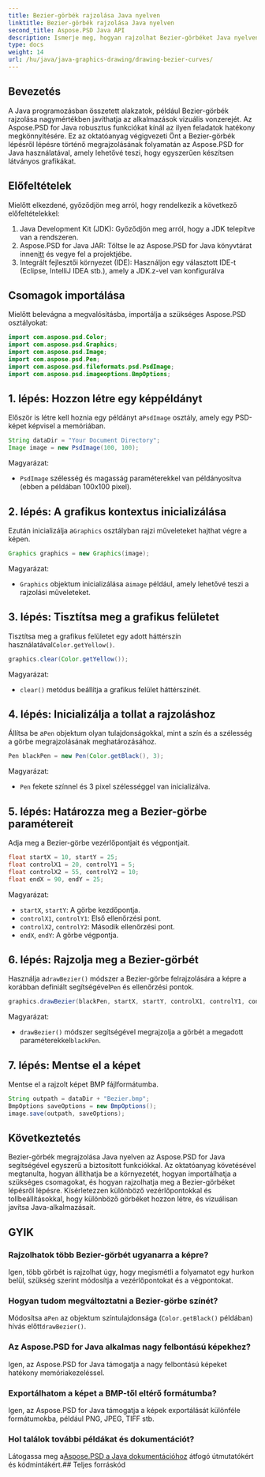 ```yaml
---
title: Bezier-görbék rajzolása Java nyelven
linktitle: Bezier-görbék rajzolása Java nyelven
second_title: Aspose.PSD Java API
description: Ismerje meg, hogyan rajzolhat Bezier-görbéket Java nyelven az Aspose.PSD for Java segítségével. Kövesse lépésenkénti útmutatónkat kódpéldákkal.
type: docs
weight: 14
url: /hu/java/java-graphics-drawing/drawing-bezier-curves/
---
```

## Bevezetés
A Java programozásban összetett alakzatok, például Bezier-görbék rajzolása nagymértékben javíthatja az alkalmazások vizuális vonzerejét. Az Aspose.PSD for Java robusztus funkciókat kínál az ilyen feladatok hatékony megkönnyítésére. Ez az oktatóanyag végigvezeti Önt a Bezier-görbék lépésről lépésre történő megrajzolásának folyamatán az Aspose.PSD for Java használatával, amely lehetővé teszi, hogy egyszerűen készítsen látványos grafikákat.
## Előfeltételek
Mielőtt elkezdené, győződjön meg arról, hogy rendelkezik a következő előfeltételekkel:
1. Java Development Kit (JDK): Győződjön meg arról, hogy a JDK telepítve van a rendszeren.
2.  Aspose.PSD for Java JAR: Töltse le az Aspose.PSD for Java könyvtárat innen[itt](https://releases.aspose.com/psd/java/) és vegye fel a projektjébe.
3. Integrált fejlesztői környezet (IDE): Használjon egy választott IDE-t (Eclipse, IntelliJ IDEA stb.), amely a JDK.z-vel van konfigurálva
## Csomagok importálása
Mielőtt belevágna a megvalósításba, importálja a szükséges Aspose.PSD osztályokat:
```java
import com.aspose.psd.Color;
import com.aspose.psd.Graphics;
import com.aspose.psd.Image;
import com.aspose.psd.Pen;
import com.aspose.psd.fileformats.psd.PsdImage;
import com.aspose.psd.imageoptions.BmpOptions;
```
## 1. lépés: Hozzon létre egy képpéldányt
 Először is létre kell hoznia egy példányt a`PsdImage` osztály, amely egy PSD-képet képvisel a memóriában.
```java
String dataDir = "Your Document Directory";
Image image = new PsdImage(100, 100);
```
Magyarázat:
- `PsdImage` szélesség és magasság paraméterekkel van példányosítva (ebben a példában 100x100 pixel).
## 2. lépés: A grafikus kontextus inicializálása
 Ezután inicializálja a`Graphics` osztályban rajzi műveleteket hajthat végre a képen.
```java
Graphics graphics = new Graphics(image);
```
Magyarázat:
- `Graphics` objektum inicializálása a`image` például, amely lehetővé teszi a rajzolási műveleteket.
## 3. lépés: Tisztítsa meg a grafikus felületet
Tisztítsa meg a grafikus felületet egy adott háttérszín használatával`Color.getYellow()`.
```java
graphics.clear(Color.getYellow());
```
Magyarázat:
- `clear()` metódus beállítja a grafikus felület háttérszínét.
## 4. lépés: Inicializálja a tollat a rajzoláshoz
 Állítsa be a`Pen` objektum olyan tulajdonságokkal, mint a szín és a szélesség a görbe megrajzolásának meghatározásához.
```java
Pen blackPen = new Pen(Color.getBlack(), 3);
```
Magyarázat:
- `Pen` fekete színnel és 3 pixel szélességgel van inicializálva.
## 5. lépés: Határozza meg a Bezier-görbe paramétereit
Adja meg a Bezier-görbe vezérlőpontjait és végpontjait.
```java
float startX = 10, startY = 25;
float controlX1 = 20, controlY1 = 5;
float controlX2 = 55, controlY2 = 10;
float endX = 90, endY = 25;
```
Magyarázat:
- `startX`, `startY`: A görbe kezdőpontja.
- `controlX1`, `controlY1`: Első ellenőrzési pont.
- `controlX2`, `controlY2`: Második ellenőrzési pont.
- `endX`, `endY`: A görbe végpontja.
## 6. lépés: Rajzolja meg a Bezier-görbét
 Használja a`drawBezier()` módszer a Bezier-görbe felrajzolására a képre a korábban definiált segítségével`Pen` és ellenőrzési pontok.
```java
graphics.drawBezier(blackPen, startX, startY, controlX1, controlY1, controlX2, controlY2, endX, endY);
```
Magyarázat:
- `drawBezier()` módszer segítségével megrajzolja a görbét a megadott paraméterekkel`blackPen`.
## 7. lépés: Mentse el a képet
Mentse el a rajzolt képet BMP fájlformátumba.
```java
String outpath = dataDir + "Bezier.bmp";
BmpOptions saveOptions = new BmpOptions();
image.save(outpath, saveOptions);
```
## Következtetés
Bezier-görbék megrajzolása Java nyelven az Aspose.PSD for Java segítségével egyszerű a biztosított funkciókkal. Az oktatóanyag követésével megtanulta, hogyan állíthatja be a környezetét, hogyan importálhatja a szükséges csomagokat, és hogyan rajzolhatja meg a Bezier-görbéket lépésről lépésre. Kísérletezzen különböző vezérlőpontokkal és tollbeállításokkal, hogy különböző görbéket hozzon létre, és vizuálisan javítsa Java-alkalmazásait.
## GYIK
### Rajzolhatok több Bezier-görbét ugyanarra a képre?
Igen, több görbét is rajzolhat úgy, hogy megismétli a folyamatot egy hurkon belül, szükség szerint módosítja a vezérlőpontokat és a végpontokat.
### Hogyan tudom megváltoztatni a Bezier-görbe színét?
 Módosítsa a`Pen` az objektum színtulajdonsága (`Color.getBlack()` példában) hívás előtt`drawBezier()`.
### Az Aspose.PSD for Java alkalmas nagy felbontású képekhez?
Igen, az Aspose.PSD for Java támogatja a nagy felbontású képeket hatékony memóriakezeléssel.
### Exportálhatom a képet a BMP-től eltérő formátumba?
Igen, az Aspose.PSD for Java támogatja a képek exportálását különféle formátumokba, például PNG, JPEG, TIFF stb.
### Hol találok további példákat és dokumentációt?
 Látogassa meg a[Aspose.PSD a Java dokumentációhoz](https://reference.aspose.com/psd/java/) átfogó útmutatókért és kódmintákért.## Teljes forráskód